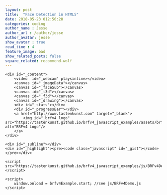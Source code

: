 ```yaml
---
layout: post
title:  "Face Detection in HTML5"
date: 2018-05-23 012:50:28
categories: coding
author_name : Jesse
author_url : /author/jesse
author_avatar: jesse
show_avatar : true
read_time : 4
feature_image: bad
show_related_posts: false
square_related: recommend-wolf
---
```


<body>
  <div id="_wrapper">

  	<div id="_content">
  		<video  id="_webcam" playsinline></video>
  		<canvas id="_imageData"></canvas>
  		<canvas id="_faceSub"></canvas>
  		<canvas id="_t3d"></canvas>
  		<canvas id="_f3d"></canvas>
  		<canvas id="_drawing"></canvas>
  		<div id="_stats"></div>
  		<div id="_progressBar"></div>
  		<a href="http://www.tastenkunst.com" target="_blank">
  			<img id="_brfv4_logo" src="https://tastenkunst.github.io/brfv4_javascript_examples/assets/brfv4_logo.png" alt="BRFv4 Logo"/>
  		</a>
  	</div>

  	<div id="_subline"></div>
  	<div id="_highlight"><pre><code class="javascript" id="_gist"></code></pre></div>
  </div>

  <div id="_settingsRight"></div>
  </body>

  <script src="https://tastenkunst.github.io/brfv4_javascript_examples/js/libs/createjs/preloadjs.min.js"></script>
  	<script src="https://tastenkunst.github.io/brfv4_javascript_examples/js/BRFv4Demo.js"></script>

  	<script>
  		window.onload = brfv4Example.start; //see js/BRFv4Demo.js
  	</script>
